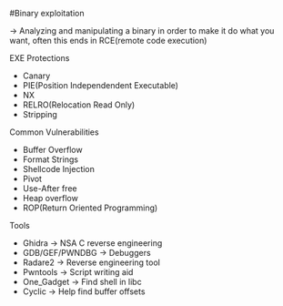 #Binary exploitation  

-> Analyzing and manipulating a binary in order to make it do what you want, often this ends in RCE(remote code execution)

EXE Protections
  - Canary
  - PIE(Position Independendent Executable)
  - NX
  - RELRO(Relocation Read Only)
  - Stripping

Common Vulnerabilities
  - Buffer Overflow
  - Format Strings
  - Shellcode Injection
  - Pivot
  - Use-After free
  - Heap overflow
  - ROP(Return Oriented Programming)

Tools
 - Ghidra -> NSA C reverse engineering
 - GDB/GEF/PWNDBG -> Debuggers
 - Radare2 -> Reverse engineering tool
 - Pwntools -> Script writing aid
 - One_Gadget -> Find shell in libc
 - Cyclic -> Help find buffer offsets
